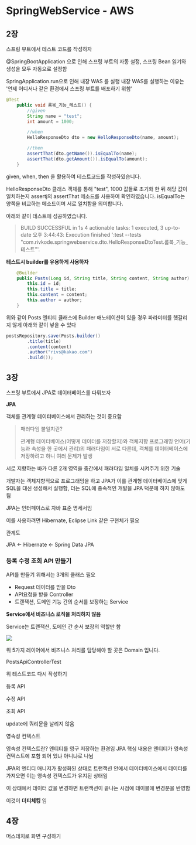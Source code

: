 # SpringWebService - AWS

## 2장

스프링 부트에서 테스트 코드를 작성하자

@SpringBootApplication 으로 인해 스프링 부트의 자동 설정, 스프링 Bean 읽기와 생성을 모두 자동으로 설정함

SpringApplication.run으로 인해 내장 WAS 를 실행
    내장 WAS를 실행하는 이유는 '언제 어디서나 같은 환경에서 스프링 부트를 배포하기 위함'

```java
@Test
    public void 롬복_기능_테스트() {
        //given
        String name = "test";
        int amount = 1000;

        //when
        HelloResponseDto dto = new HelloResponseDto(name, amount);

        //then
        assertThat(dto.getName()).isEqualTo(name);
        assertThat(dto.getAmount()).isEqualTo(amount);
    }
```

given, when, then 을 활용하여 테스트코드를 작성하였습니다.

HelloResponseDto 클래스 객체를 통해 "test", 1000 값들로 초기화 한 뒤 해당 값이 일치하는지 assertj의 assertThat 메소드를 사용하여
확인하였습니다. isEqualTo는 양쪽을 비교하는 메소드이며 서로 일치함을 의미합니다.

아래와 같이 테스트에 성공하였습니다.

>BUILD SUCCESSFUL in 1s
4 actionable tasks: 1 executed, 3 up-to-date
오후 3:44:43: Execution finished ':test --tests "com.rivkode.springwebservice.dto.HelloResponseDtoTest.롬복_기능_테스트"'.

**테스트시 builder를 유용하게 사용하자**

```java
    @Builder
    public Posts(Long id, String title, String content, String author) {
        this.id = id;
        this.title = title;
        this.content = content;
        this.author = author;
    }
```

위와 같이 Posts 엔티티 클래스에 Builder 애노테이션이 있을 경우 파라미터를 헷갈리지 않게 아래와 같이 넣을 수 있다

```java
postsRepository.save(Posts.builder()
        .title(title)
        .content(content)
        .author("rivs@kakao.com")
        .build());
```

## 3장

스프링 부트에서 JPA로 데이터베이스를 다뤄보자

**JPA**

객체를 관계형 데이터베이스에서 관리하는 것이 중요함

>패러다임 불일치란?
> 
> 관계형 데이터베이스(어떻게 데이터를 저장할지)와 객체지향 프로그래밍 언어(기능과 속성을 한 곳에서 관리)의 패러다임이 서로 다른데, 객체를
> 데이터베이스에 저장하려고 하니 여러 문제가 발생

서로 지향하는 바가 다른 2개 영역을 중간에서 패러다임 일치를 시켜주기 위한 기술

개발자는 객체지향적으로 프로그래밍을 하고 JPA가 이를 관계형 데이터베이스에 맞게 SQL을 대신 생성해서 실행함, 더는 SQL에 종속적인 개발을 JPA
덕분에 하지 않아도 됨

JPA는 인터페이스로 자바 표준 명세서임

이를 사용하려면 Hibernate, Eclipse Link 같은 구현체가 필요

관계도

JPA <- Hibernate <- Spring Data JPA

### 등록 수정 조회 API 만들기

API를 만들기 위해서는 3개의 클래스 필요

- Request 데이터를 받을 Dto
- API요청을 받을 Controller
- 트랜잭션, 도메인 기능 간의 순서를 보장하는 Service

**Service에서 비즈니스 로직을 처리하지 않음**

Service는 트랜잭션, 도메인 간 순서 보장의 역할만 함

![](https://user-images.githubusercontent.com/109144975/213993173-03843040-5f73-4bce-b784-a947de1e43f4.png)

위 5가지 레이어에서 비즈니스 처리를 담당해야 할 곳은 Domain 입니다.

PostsApiControllerTest

위 테스트코드 다시 작성하기

등록 API

수정 API

조회 API


update에 쿼리문을 날리지 않음

영속성 컨텍스트

영속성 컨텍스트란?
엔티티를 영구 저장하는 환경임
JPA 핵심 내용은 엔티티가 영속성 컨텍스트에 포함 되어 있냐 아니냐로 나뉨

JPA의 엔티티 매니저가 활성화된 상태로 트랜잭션 안에서 데이터베이스에서 데이터를 가져오면 이는 영속성 컨텍스트가 유지된 상태임

이 상태에서 데이터 값을 변경하면 트랜잭션이 끝나는 시점에 테이블에 변경분을 반영함

이것이 **더티체킹** 임

## 4장

머스테치로 화면 구성하기

